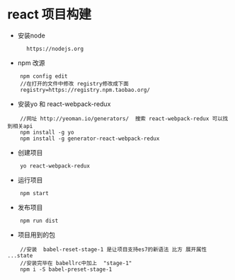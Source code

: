 # react 项目构建

- 安装node
 
```
	  https://nodejs.org  
```

- npm 改源

```
	npm config edit  
	//在打开的文件中修改 registry修改成下面
	registry=https://registry.npm.taobao.org/
```

- 安装yo 和 react-webpack-redux
```
	//网址 http://yeoman.io/generators/  搜索 react-webpack-redux 可以找到相关api
	npm install -g yo
	npm install -g generator-react-webpack-redux
```

- 创建项目

```
	yo react-webpack-redux
```

- 运行项目

```
	npm start 
```

- 发布项目 
```
	npm run dist
```


- 项目用到的包

```
	//安装  babel-reset-stage-1 是让项目支持es7的新语法 比方 展开属性  ...state  
	//安装完毕在 babellrc中加上  "stage-1"
	npm i -S babel-preset-stage-1
```

